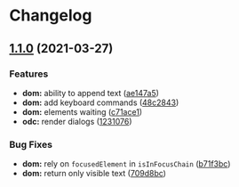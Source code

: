# Changelog

## [1.1.0](https://www.github.com/dlenroc/node-roku/compare/v1.0.0...v1.1.0) (2021-03-27)


### Features

* **dom:** ability to append text ([ae147a5](https://www.github.com/dlenroc/node-roku/commit/ae147a5baeb09ad73bfaf4924d4e7bc07ed2c369))
* **dom:** add keyboard commands ([48c2843](https://www.github.com/dlenroc/node-roku/commit/48c2843c7d79e3e8873560ce85619bad1df56889))
* **dom:** elements waiting ([c71ace1](https://www.github.com/dlenroc/node-roku/commit/c71ace12003a570835cf76e94bd1836cb95e379c))
* **odc:** render dialogs ([1231076](https://www.github.com/dlenroc/node-roku/commit/12310762993b98fb98f45d27eef535fc72f99135))


### Bug Fixes

* **dom:** rely on `focusedElement` in `isInFocusChain` ([b71f3bc](https://www.github.com/dlenroc/node-roku/commit/b71f3bc5ab1d4dc90a7ca6caddfda3fb6617817e))
* **dom:** return only visible text ([709d8bc](https://www.github.com/dlenroc/node-roku/commit/709d8bc952d9ef3ab9f5a095bfc87c1174a78d2a))
